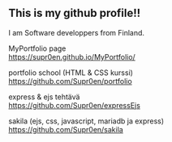 ## This is my github profile!!

I am Software developpers from Finland.

MyPortfolio page
<br>
https://supr0en.github.io/MyPortfolio/

portfolio school (HTML & CSS kurssi)
<br>
https://github.com/Supr0en/portfolio

express & ejs tehtävä
<br>
https://github.com/Supr0en/expressEjs

sakila (ejs, css, javascript, mariadb ja express)
<br>
https://github.com/Supr0en/sakila
